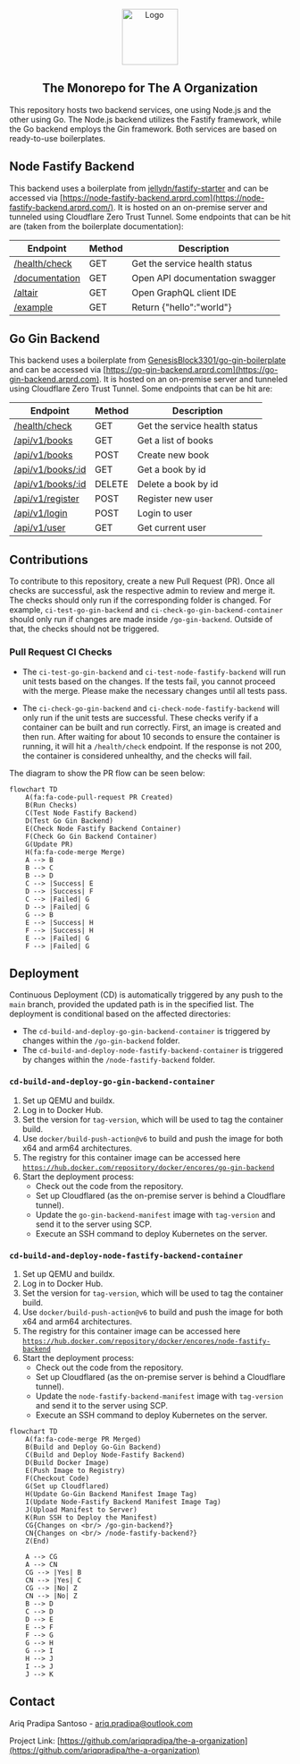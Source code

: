 <!-- PROJECT LOGO -->
<br />
<div align="center">
  <a href="https://github.com/othneildrew/Best-README-Template">
    <img src="https://nodeployfriday.com/images/ndf-logo.svg" alt="Logo" height="100">
  </a>

  <h2 align="center">The Monorepo for The A Organization</h2>
</div>

This repository hosts two backend services, one using Node.js and the other using Go. The Node.js backend utilizes the Fastify framework, while the Go backend employs the Gin framework. Both services are based on ready-to-use boilerplates.

## Node Fastify Backend
This backend uses a boilerplate from [jellydn/fastify-starter](https://github.com/jellydn/fastify-starter) and can be accessed via [https://node-fastify-backend.arprd.com](https://node-fastify-backend.arprd.com/). It is hosted on an on-premise server and tunneled using Cloudflare Zero Trust Tunnel. Some endpoints that can be hit are (taken from the boilerplate documentation):

| Endpoint                                                               | Method | Description                    |
| ---------------------------------------------------------------------- | ------ | ------------------------------ |
| [/health/check](https://node-fastify-backend.arprd.com/health/check)   | GET    | Get the service health status  |
| [/documentation](https://node-fastify-backend.arprd.com/documentation) | GET    | Open API documentation swagger |
| [/altair](https://node-fastify-backend.arprd.com/altair)               | GET    | Open GraphQL client IDE        |
| [/example](https://node-fastify-backend.arprd.com/example)             | GET    | Return {"hello":"world"}       |


## Go Gin Backend
This backend uses a boilerplate from [GenesisBlock3301/go-gin-boilerplate](https://github.com/GenesisBlock3301/go-gin-boilerplate) and can be accessed via [https://go-gin-backend.arprd.com](https://go-gin-backend.arprd.com). It is hosted on an on-premise server and tunneled using Cloudflare Zero Trust Tunnel. Some endpoints that can be hit are:

| Endpoint                                                             | Method | Description                   |
| -------------------------------------------------------------------- | ------ | ----------------------------- |
| [/health/check](https://go-gin-backend.arprd.com/health/check)       | GET    | Get the service health status |
| [/api/v1/books](https://go-gin-backend.arprd.com/api/v1/books)       | GET    | Get a list of books           |
| [/api/v1/books](https://go-gin-backend.arprd.com/api/v1/books)       | POST   | Create new book               |
| [/api/v1/books/:id](https://go-gin-backend.arprd.com/api/v1/books)   | GET    | Get a book by id              |
| [/api/v1/books/:id](https://go-gin-backend.arprd.com/api/v1/books)   | DELETE | Delete a book by id           |
| [/api/v1/register](https://go-gin-backend.arprd.com/api/v1/register) | POST   | Register new user             |
| [/api/v1/login](https://go-gin-backend.arprd.com/api/v1/login)       | POST   | Login to user                 |
| [/api/v1/user](https://go-gin-backend.arprd.com/api/v1/user)         | GET    | Get current user              |

## Contributions
To contribute to this repository, create a new Pull Request (PR). Once all checks are successful, ask the respective admin to review and merge it. The checks should only run if the corresponding folder is changed. For example, `ci-test-go-gin-backend` and `ci-check-go-gin-backend-container` should only run if changes are made inside `/go-gin-backend`. Outside of that, the checks should not be triggered.

### Pull Request CI Checks
- The `ci-test-go-gin-backend` and `ci-test-node-fastify-backend` will run unit tests based on the changes. If the tests fail, you cannot proceed with the merge. Please make the necessary changes until all tests pass.

- The `ci-check-go-gin-backend` and `ci-check-node-fastify-backend` will only run if the unit tests are successful. These checks verify if a container can be built and run correctly. First, an image is created and then run. After waiting for about 10 seconds to ensure the container is running, it will hit a `/health/check` endpoint. If the response is not 200, the container is considered unhealthy, and the checks will fail.

The diagram to show the PR flow can be seen below:

```mermaid
flowchart TD
    A(fa:fa-code-pull-request PR Created)
    B(Run Checks)
    C(Test Node Fastify Backend)
    D(Test Go Gin Backend)
    E(Check Node Fastify Backend Container)
    F(Check Go Gin Backend Container)
    G(Update PR)
    H(fa:fa-code-merge Merge)
    A --> B
    B --> C
    B --> D
    C --> |Success| E
    D --> |Success| F
    C --> |Failed| G
    D --> |Failed| G
    G --> B
    E --> |Success| H
    F --> |Success| H
    E --> |Failed| G
    F --> |Failed| G
```
## Deployment

Continuous Deployment (CD) is automatically triggered by any push to the `main` branch, provided the updated path is in the specified list. The deployment is conditional based on the affected directories:
- The `cd-build-and-deploy-go-gin-backend-container` is triggered by changes within the `/go-gin-backend` folder.
- The `cd-build-and-deploy-node-fastify-backend-container` is triggered by changes within the `/node-fastify-backend` folder.

### `cd-build-and-deploy-go-gin-backend-container`
1. Set up QEMU and buildx.
2. Log in to Docker Hub.
3. Set the version for `tag-version`, which will be used to tag the container build.
4. Use `docker/build-push-action@v6` to build and push the image for both x64 and arm64 architectures.
5. The registry for this container image can be accessed here [`https://hub.docker.com/repository/docker/encores/go-gin-backend`](https://hub.docker.com/repository/docker/encores/go-gin-backend)
6. Start the deployment process:
   - Check out the code from the repository.
   - Set up Cloudflared (as the on-premise server is behind a Cloudflare tunnel).
   - Update the `go-gin-backend-manifest` image with `tag-version` and send it to the server using SCP.
   - Execute an SSH command to deploy Kubernetes on the server.

### `cd-build-and-deploy-node-fastify-backend-container`
1. Set up QEMU and buildx.
2. Log in to Docker Hub.
3. Set the version for `tag-version`, which will be used to tag the container build.
4. Use `docker/build-push-action@v6` to build and push the image for both x64 and arm64 architectures.
5. The registry for this container image can be accessed here [`https://hub.docker.com/repository/docker/encores/node-fastify-backend`](https://hub.docker.com/repository/docker/encores/node-fastify-backend)
6. Start the deployment process:
   - Check out the code from the repository.
   - Set up Cloudflared (as the on-premise server is behind a Cloudflare tunnel).
   - Update the `node-fastify-backend-manifest` image with `tag-version` and send it to the server using SCP.
   - Execute an SSH command to deploy Kubernetes on the server.

```mermaid
flowchart TD
    A(fa:fa-code-merge PR Merged)
    B(Build and Deploy Go-Gin Backend)
    C(Build and Deploy Node-Fastify Backend)
    D(Build Docker Image)
    E(Push Image to Registry)
    F(Checkout Code)
    G(Set up Cloudflared)
    H(Update Go-Gin Backend Manifest Image Tag)
    I(Update Node-Fastify Backend Manifest Image Tag)
    J(Upload Manifest to Server)
    K(Run SSH to Deploy the Manifest)
    CG{Changes on <br/> /go-gin-backend?}
    CN{Changes on <br/> /node-fastify-backend?}
    Z(End)

    A --> CG
    A --> CN
    CG --> |Yes| B
    CN --> |Yes| C
    CG --> |No| Z
    CN --> |No| Z
    B --> D
    C --> D
    D --> E
    E --> F
    F --> G
    G --> H
    G --> I
    H --> J
    I --> J
    J --> K
```

## Contact

Ariq Pradipa Santoso - ariq.pradipa@outlook.com

Project Link: [https://github.com/ariqpradipa/the-a-organization](https://github.com/ariqpradipa/the-a-organization)